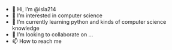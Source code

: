 - 👋 Hi, I’m @isla214
- 👀 I’m interested in computer science
- 🌱 I’m currently learning python and kinds of computer science knowledge 
- 💞️ I’m looking to collaborate on ...
- 📫 How to reach me 

<!---
isla214/isla214 is a ✨ special ✨ repository because its `README.md` (this file) appears on your GitHub profile.
You can click the Preview link to take a look at your changes.
--->
